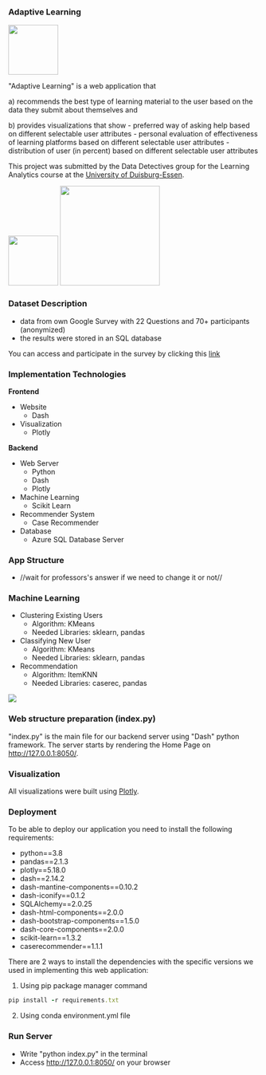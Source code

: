 

### Adaptive Learning
<img src="assets/ibm_logo.png" width="100">


"Adaptive Learning" is a web application that

 a) recommends the best type of learning material to the user based on the data they submit about themselves and

 b) provides visualizations that show
      - preferred way of asking help based on different selectable user attributes
      - personal evaluation of effectiveness of learning platforms based on different selectable user attributes
      - distribution of user (in percent) based on different selectable user attributes

This project was submitted by the Data Detectives group for the Learning Analytics course at the <a href="https://www.uni-due.de/en/index.php">University of Duisburg-Essen</a>.

<img src="assets/data_detectives.png" width="100"> <img src="assets/ude_logo.png" width="200">


### Dataset Description

 * data from own Google Survey with 22 Questions and 70+ participants (anonymized)
 * the results were stored in an SQL database

You can access and participate in the survey by clicking this <a href="https://docs.google.com/forms/d/e/1FAIpQLSd31k__bA9LBGXkNk2o7dfdR6-4crZceVpVKv3jm3JAhQ7L6Q/viewform">link</a> 

### Implementation Technologies

**Frontend**
  + Website
    + Dash
  + Visualization
    + Plotly

**Backend**
  + Web Server
    + Python
    + Dash
    + Plotly
  + Machine Learning
    + Scikit Learn
  + Recommender System
    + Case Recommender
  + Database
    + Azure SQL Database Server

### App Structure

 * //wait for professors's answer if we need to change it or not//

### Machine Learning

 * Clustering Existing Users
    + Algorithm: KMeans
    + Needed Libraries: sklearn, pandas
 * Classifying New User
    + Algorithm: KMeans
    + Needed Libraries: sklearn, pandas 
 * Recommendation
    + Algorithm: ItemKNN
    + Needed Libraries: caserec, pandas

<img src="assets/machine_learning_concept.png">

  

### Web structure preparation (index.py)

"index.py" is the main file for our backend server using "Dash" python framework. The server starts by rendering the Home Page on http://127.0.0.1:8050/.


### Visualization

All visualizations were built using <a href="https://plotly.com/">Plotly</a>.


### Deployment

To be able to deploy our application you need to install the following requirements:

 * python==3.8
 * pandas==2.1.3
 * plotly==5.18.0
 * dash==2.14.2
 * dash-mantine-components==0.10.2
 * dash-iconify==0.1.2
 * SQLAlchemy==2.0.25
 * dash-html-components==2.0.0
 * dash-bootstrap-components==1.5.0
 * dash-core-components==2.0.0
 * scikit-learn==1.3.2
 * caserecommender==1.1.1


There are 2 ways to install the dependencies with the specific versions we used in implementing this web application:

 1. Using pip package manager command
```ruby
pip install -r requirements.txt
```

 2. Using conda environment.yml file



### Run Server

 - Write "python index.py" in the terminal
 - Access http://127.0.0.1:8050/ on your browser













